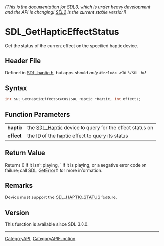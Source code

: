 ###### (This is the documentation for SDL3, which is under heavy development and the API is changing! [SDL2](https://wiki.libsdl.org/SDL2/) is the current stable version!)
# SDL_GetHapticEffectStatus

Get the status of the current effect on the specified haptic device.

## Header File

Defined in [SDL_haptic.h](https://github.com/libsdl-org/SDL/blob/main/include/SDL3/SDL_haptic.h), but apps should _only_ `#include <SDL3/SDL.h>`!

## Syntax

```c
int SDL_GetHapticEffectStatus(SDL_Haptic *haptic, int effect);

```

## Function Parameters

|                |                                                                       |
| -------------- | --------------------------------------------------------------------- |
| **haptic**     | the [SDL_Haptic](SDL_Haptic) device to query for the effect status on |
| **effect**     | the ID of the haptic effect to query its status                       |

## Return Value

Returns 0 if it isn't playing, 1 if it is playing, or a negative error code
on failure; call [SDL_GetError](SDL_GetError)() for more information.

## Remarks

Device must support the [SDL_HAPTIC_STATUS](SDL_HAPTIC_STATUS) feature.

## Version

This function is available since SDL 3.0.0.

----
[CategoryAPI](CategoryAPI), [CategoryAPIFunction](CategoryAPIFunction)

